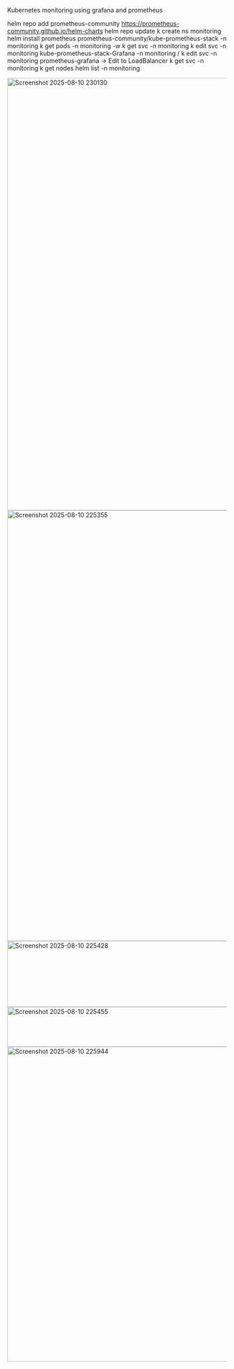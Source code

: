 Kubernetes monitoring using grafana and prometheus


helm repo add prometheus-community https://prometheus-community.github.io/helm-charts
helm repo update
k create ns monitoring
helm install prometheus prometheus-community/kube-prometheus-stack -n monitoring
k get pods -n monitoring -w
k get svc -n monitoring
k edit svc -n monitoring kube-prometheus-stack-Grafana -n monitoring / k edit svc -n monitoring prometheus-grafana -> Edit to LoadBalancer
k get svc -n monitoring
k get nodes
helm list -n monitoring



<img width="950" height="990" alt="Screenshot 2025-08-10 230130" src="https://github.com/user-attachments/assets/a0cabfee-d9cd-4588-9259-08fa416744e9" />
<img width="942" height="986" alt="Screenshot 2025-08-10 225355" src="https://github.com/user-attachments/assets/55322bd6-9cec-4f59-83b8-6883c723a8d7" />
<img width="772" height="151" alt="Screenshot 2025-08-10 225428" src="https://github.com/user-attachments/assets/b341a694-cfa9-4764-9db8-ab2ec9652e3b" />
<img width="1491" height="91" alt="Screenshot 2025-08-10 225455" src="https://github.com/user-attachments/assets/878d6788-85d0-4f73-aaf4-5c9a36a8b7b7" />
<img width="1394" height="721" alt="Screenshot 2025-08-10 225944" src="https://github.com/user-attachments/assets/d0380d57-cea3-4a32-a396-a2f5b9075a67" />
